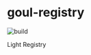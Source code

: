 goul-registry
=============

![build](https://travis-ci.org/ludovic-gonthier/goul-registry.svg?branch=master)

Light Registry
